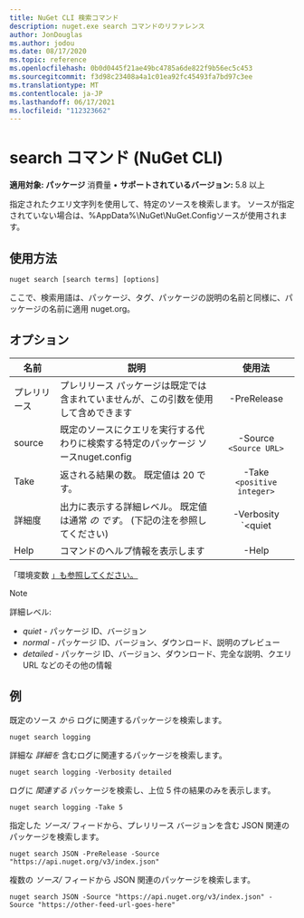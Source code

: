 ```yaml
---
title: NuGet CLI 検索コマンド
description: nuget.exe search コマンドのリファレンス
author: JonDouglas
ms.author: jodou
ms.date: 08/17/2020
ms.topic: reference
ms.openlocfilehash: 0b0d0445f21ae49bc4785a6de822f9b56ec5c453
ms.sourcegitcommit: f3d98c23408a4a1c01ea92fc45493fa7bd97c3ee
ms.translationtype: MT
ms.contentlocale: ja-JP
ms.lasthandoff: 06/17/2021
ms.locfileid: "112323662"
---
```

# <a name="search-command-nuget-cli"></a>search コマンド (NuGet CLI)

**適用対象: パッケージ** 消費量 &bullet; **サポートされているバージョン:** 5.8 以上

指定されたクエリ文字列を使用して、特定のソースを検索します。 ソースが指定されていない場合は、%AppData%\NuGet\NuGet.Configソースが使用されます。

## <a name="usage"></a>使用方法

```cli
nuget search [search terms] [options]
```

ここで、検索用語は、パッケージ、タグ、パッケージの説明の名前と同様に、パッケージの名前に適用 nuget.org。

## <a name="options"></a>オプション

| 名前 | 説明 | 使用法 |
| ---  |     ---     |  :-:  |
| プレリリース | プレリリース パッケージは既定では含まれていませんが、この引数を使用して含めできます | -PreRelease |
| source | 既定のソースにクエリを実行する代わりに検索する特定のパッケージ ソースnuget.config | -Source `<Source URL>`|
| Take | 返される結果の数。 既定値は 20 です。 | -Take `<positive integer>` |
| 詳細度 | 出力に表示する詳細レベル。 既定値は通常 _の です_。 (下記の注を参照してください)  | -Verbosity `<quiet|normal|detailed>` |
| Help | コマンドのヘルプ情報を表示します | -Help |

「環境変数 [」も参照してください。](cli-ref-environment-variables.md)

> [!NOTE] 
> 詳細レベル:
> * _quiet_ - パッケージ ID、バージョン
> * _normal_ - パッケージ ID、バージョン、ダウンロード、説明のプレビュー
> * _detailed_ - パッケージ ID、バージョン、ダウンロード、完全な説明、クエリ URL などのその他の情報

## <a name="examples"></a>例

既定のソース *から* ログに関連するパッケージを検索します。
```
nuget search logging
```
詳細な *詳細を* 含むログに関連するパッケージを検索します。
```
nuget search logging -Verbosity detailed
```
ログに *関連する* パッケージを検索し、上位 5 件の結果のみを表示します。
```
nuget search logging -Take 5
```
指定した *ソース/* フィードから、プレリリース バージョンを含む JSON 関連のパッケージを検索します。
```
nuget search JSON -PreRelease -Source "https://api.nuget.org/v3/index.json"
```
複数の *ソース/* フィードから JSON 関連のパッケージを検索します。
```
nuget search JSON -Source "https://api.nuget.org/v3/index.json" -Source "https://other-feed-url-goes-here"
```
